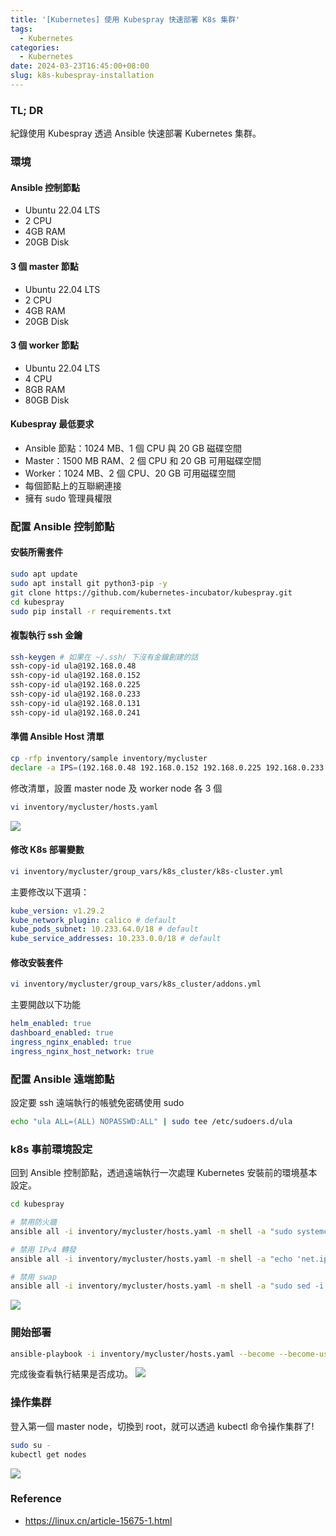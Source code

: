 ```yaml
---
title: '[Kubernetes] 使用 Kubespray 快速部署 K8s 集群'
tags:
  - Kubernetes
categories:
  - Kubernetes
date: 2024-03-23T16:45:00+08:00
slug: k8s-kubespray-installation
---
```

### TL; DR
紀錄使用 Kubespray 透過 Ansible 快速部署 Kubernetes 集群。
<!--more-->

### 環境
#### Ansible 控制節點
- Ubuntu 22.04 LTS
- 2 CPU
- 4GB RAM
- 20GB Disk

#### 3 個 master 節點
- Ubuntu 22.04 LTS
- 2 CPU
- 4GB RAM
- 20GB Disk

#### 3 個 worker 節點
- Ubuntu 22.04 LTS
- 4 CPU
- 8GB RAM
- 80GB Disk

#### Kubespray 最低要求
- Ansible 節點：1024 MB、1 個 CPU 與 20 GB 磁碟空間
- Master：1500 MB RAM、2 個 CPU 和 20 GB 可用磁碟空間
- Worker：1024 MB、2 個 CPU、20 GB 可用磁碟空間
- 每個節點上的互聯網連接
- 擁有 sudo 管理員權限

### 配置 Ansible 控制節點

#### 安裝所需套件

```sh
sudo apt update
sudo apt install git python3-pip -y
git clone https://github.com/kubernetes-incubator/kubespray.git
cd kubespray
sudo pip install -r requirements.txt
```

#### 複製執行 ssh 金鑰

```sh
ssh-keygen # 如果在 ~/.ssh/ 下沒有金鑰創建的話
ssh-copy-id ula@192.168.0.48
ssh-copy-id ula@192.168.0.152
ssh-copy-id ula@192.168.0.225
ssh-copy-id ula@192.168.0.233
ssh-copy-id ula@192.168.0.131
ssh-copy-id ula@192.168.0.241
```

#### 準備 Ansible Host 清單

```sh
cp -rfp inventory/sample inventory/mycluster
declare -a IPS=(192.168.0.48 192.168.0.152 192.168.0.225 192.168.0.233 192.168.0.131 192.168.0.241)CONFIG_FILE=inventory/mycluster/hosts.yaml python3 contrib/inventory_builder/inventory.py ${IPS[@]}
```
修改清單，設置 master node 及 worker node 各 3 個
```sh
vi inventory/mycluster/hosts.yaml
```
![](./host.png)

#### 修改 K8s 部署變數

```sh
vi inventory/mycluster/group_vars/k8s_cluster/k8s-cluster.yml
```
主要修改以下選項：
```yaml
kube_version: v1.29.2
kube_network_plugin: calico # default
kube_pods_subnet: 10.233.64.0/18 # default
kube_service_addresses: 10.233.0.0/18 # default
```

#### 修改安裝套件
```sh
vi inventory/mycluster/group_vars/k8s_cluster/addons.yml
```
主要開啟以下功能
```yaml
helm_enabled: true
dashboard_enabled: true
ingress_nginx_enabled: true
ingress_nginx_host_network: true
```

### 配置 Ansible 遠端節點

設定要 ssh 遠端執行的帳號免密碼使用 sudo
```sh
echo "ula ALL=(ALL) NOPASSWD:ALL" | sudo tee /etc/sudoers.d/ula
```

### k8s 事前環境設定
回到 Ansible 控制節點，透過遠端執行一次處理 Kubernetes 安裝前的環境基本設定。
```sh
cd kubespray

# 禁用防火牆
ansible all -i inventory/mycluster/hosts.yaml -m shell -a "sudo systemctl stop firewalld && sudo systemctl disable firewalld"

# 禁用 IPv4 轉發
ansible all -i inventory/mycluster/hosts.yaml -m shell -a "echo 'net.ipv4.ip_forward=1' | sudo tee -a /etc/sysctl.conf"

# 禁用 swap
ansible all -i inventory/mycluster/hosts.yaml -m shell -a "sudo sed -i '/ swap / s/^\(.*\)$/#\1/g' /etc/fstab && sudo swapoff -a"
```
![](./remote-shell.png)

### 開始部署
```sh
ansible-playbook -i inventory/mycluster/hosts.yaml --become --become-user=root cluster.yml
```
完成後查看執行結果是否成功。
![](./complete.png)

### 操作集群
登入第一個 master node，切換到 root，就可以透過 kubectl 命令操作集群了!
```sh
sudo su -
kubectl get nodes
```
![](./master1.png)

### Reference
- https://linux.cn/article-15675-1.html